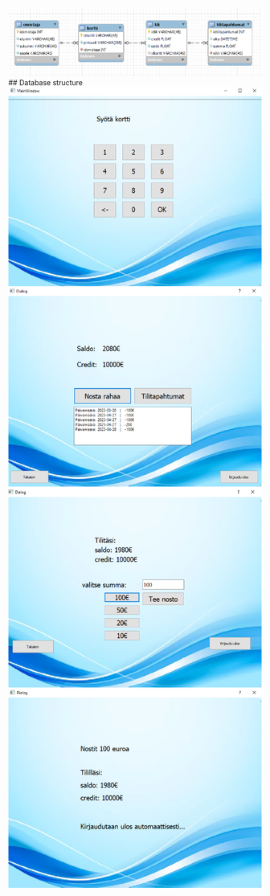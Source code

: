

<img src="er-diagram.png">
## Database structure

<img src="LoginWindow.png">


<img src="ChooseActionWindow.png">


<img src="WithdrawWindow.png">


<img src="EndSceneWindow.png">




